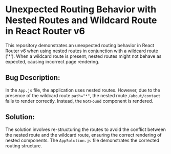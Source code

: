 # Unexpected Routing Behavior with Nested Routes and Wildcard Route in React Router v6

This repository demonstrates an unexpected routing behavior in React Router v6 when using nested routes in conjunction with a wildcard route ('*').  When a wildcard route is present, nested routes might not behave as expected, causing incorrect page rendering.

## Bug Description:

In the `App.js` file, the application uses nested routes.  However, due to the presence of the wildcard route `path="*"`, the nested route `/about/contact` fails to render correctly. Instead, the `NotFound` component is rendered.

## Solution:

The solution involves re-structuring the routes to avoid the conflict between the nested route and the wildcard route, ensuring the correct rendering of nested components.
The `AppSolution.js` file demonstrates the corrected routing structure.